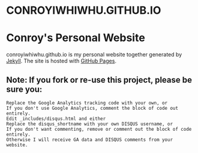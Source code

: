 CONROYIWHIWHU.GITHUB.IO
=======================

# Conroy's Personal Website

 conroyiwhiwhu.github.io is my personal website together generated by <a href="http://jekyllrb.com/">Jekyll</a>. The site is hosted with <a href="https://pages.github.com/">GitHub Pages</a>.

## Note: If you fork or re-use this project, please be sure you:

    Replace the Google Analytics tracking code with your own, or
    If you don't use Google Analytics, comment the block of code out entirely.
    Edit _includes/disqus.html and either
    Replace the disqus_shortname with your own DISQUS username, or
    If you don't want commenting, remove or comment out the block of code entirely.
    Otherwise I will receive GA data and DISQUS comments from your website.
